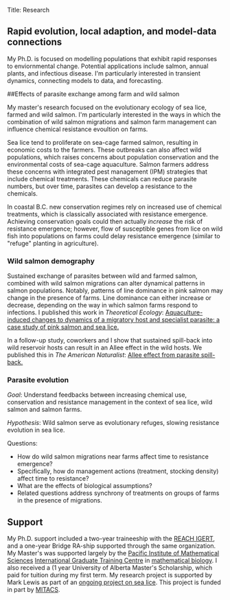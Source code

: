 Title: Research

## Rapid evolution, local adaption, and model-data connections
  My Ph.D. is focused on modelling populations that exhibit rapid responses to enviornmental change.
  Potential applications include salmon, annual plants, and infectious disease.
  I'm particularly interested in transient dynamics, connecting models to data, and forecasting.

  
##Effects of parasite exchange among farm and wild salmon


   My master's research focused on the evolutionary ecology of sea
   lice, farmed and wild salmon. I'm particularly interested in the
   ways in which the combination of wild salmon migrations and salmon
   farm management can influence chemical resistance evoultion on
   farms.
  

   Sea lice tend to proliferate on sea-cage farmed salmon, resulting
in economic costs to the farmers. These outbreaks can also affect wild
populations, which raises concerns about population conservation and
the environmental costs of sea-cage aquaculture. Salmon farmers
address these concerns with integrated pest management (IPM)
strategies that include chemical treatments. These chemicals can
reduce parasite numbers, but over time, parasites can develop a
resistance to the chemicals.

     
  In coastal B.C. new conservation regimes rely on increased use of
  chemical treatments, which is classically associated with resistance
  emergence. Achieving conservation goals could then actually
  <i>increase</i> the risk of resistance emergence; however, flow of
  susceptible genes from lice on wild fish into populations on farms
  could delay resistance emergence (similar to "refuge" planting in
  agriculture).

### Wild salmon demography

  Sustained exchange of parasites between wild and farmed salmon,
  combined with wild salmon migrations can alter dynamical patterns in
  salmon populations. Notably, patterns of line dominance in pink
  salmon may change in the presence of farms.  Line dominance can
  either increase or decrease, depending on the way in which salmon
  farms respond to infections. I published this work in _Theoretical Ecology_: 
[Aquaculture-induced changes to dynamics of a migratory host and specialist parasite: a case study of pink salmon and sea lice.](http://dx.doi.org/10.1007/s12080-011-0122-4)

In a follow-up study, coworkers and I show that sustained spill-back
into wild reservoir hosts can result in an Allee effect in the wild
hosts.  We published this in _The American Naturalist_:
[Allee effect from parasite spill-back.](http://www.ncbi.nlm.nih.gov/pubmed/24107371)

### Parasite evolution

  
  <i>Goal</i>: Understand feedbacks between increasing chemical use,
 conservation and resistance management in the context of sea lice,
 wild salmon and salmon farms.

<i>Hypothesis</i>: Wild salmon serve as evolutionary refuges, slowing
resistance evolution in sea lice. <!--, and thus provide an
<i>ecosystem service</i>. -->

  
Questions: 

* How do wild salmon migrations near farms
  affect time to resistance emergence?
* Specifically, how do
  management actions (treatment, stocking density) affect time to
  resistance?
* What are the effects of biological assumptions?
* Related questions address synchrony of treatments on
  groups of farms in the presence of migrations. 

  
<!--<h5>Bibliography</h5>

My research bibliography is <a href="/papers/">available</a> to those with a password.
-->

## Support

  My Ph.D. support included a two-year traineeship with the <a
href="http://reach.ucdavis.edu/" >REACH IGERT</a>, and a one-year
Bridge RA-ship supported through the same organization.  My Master's
was supported largely by the <a href="http://www.pims.math.ca/">
Pacific Institute of Mathematical Sciences<a> <a
href="http://www.pims.math.ca/scientific/igtc">International Graduate
Training Centre</a> in <a
href="http://www.pims.math.ca/scientific/graduate-training-igtc/mathematical-biology">mathematical
biology</a>. I also received a (1 year University of Alberta Master's
Scholarship, which paid for tuition during my first term. My research
project is supported by Mark Lewis as part of an <a
href="http://www.math.ualberta.ca/~mlewis/research1/index.htm#sls">ongoing
project on sea lice</a>.  This project is funded in part by <a
href="http://www.mitacs.math.ca/main.php">MITACS</a>.
